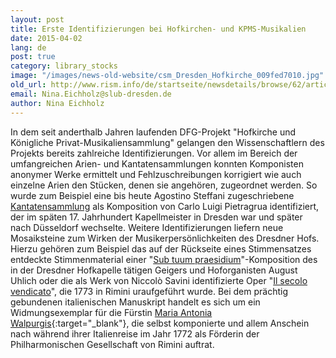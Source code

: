 ```yaml
---
layout: post
title: Erste Identifizierungen bei Hofkirchen- und KPMS-Musikalien
date: 2015-04-02
lang: de
post: true
category: library_stocks
image: "/images/news-old-website/csm_Dresden_Hofkirche_009fed7010.jpg"
old_url: http://www.rism.info/de/startseite/newsdetails/browse/62/article/64/composers-identified-in-royal-dresden-music-collections.html
email: Nina.Eichholz@slub-dresden.de
author: Nina Eichholz
---
```


In dem seit anderthalb Jahren laufenden DFG-Projekt "Hofkirche und Königliche Privat-Musikaliensammlung" gelangen den Wissenschaftlern des Projekts bereits zahlreiche Identifizierungen. Vor allem im Bereich der umfangreichen Arien- und Kantatensammlungen konnten Komponisten anonymer Werke ermittelt und Fehlzuschreibungen korrigiert wie auch einzelne Arien den Stücken, denen sie angehören, zugeordnet werden. So wurde zum Beispiel eine bis heute Agostino Steffani zugeschriebene [Kantatensammlung](https://opac.rism.info/metaopac/search?View=rism&View=rism&id=212007223 "Pietragrua 18 Kantaten Katalogisat in RISM") als Komposition von Carlo Luigi Pietragrua identifiziert, der im späten 17. Jahrhundert Kapellmeister in Dresden war und später nach Düsseldorf wechselte. Weitere Identifizierungen liefern neue Mosaiksteine zum Wirken der Musikerpersönlichkeiten des Dresdner Hofs. Hierzu gehören zum Beispiel das auf der Rückseite eines Stimmensatzes entdeckte Stimmenmaterial einer "[Sub tuum praesidium](https://opac.rism.info/metaopac/search?View=rism&View=rism&id=212007302 "Uhlich")"-Komposition des in der Dresdner Hofkapelle tätigen Geigers und Hoforganisten August Uhlich oder die als Werk von Niccolò Savini identifizierte Oper "[Il secolo vendicato](https://opac.rism.info/metaopac/search?View=rism&View=rism&documentid=212007568 "Savini Il secolo vendicato Katalogisat in RISM")", die 1773 in Rimini uraufgeführt wurde. Bei dem prächtig gebundenen italienischen Manuskript handelt es sich um ein Widmungsexemplar für die Fürstin [Maria Antonia Walpurgis](https://opac.rism.info/search?View=rism&author=Maria+Antonia+Walpurgis){:target="_blank"}, die selbst komponierte und allem Anschein nach während ihrer Italienreise im Jahr 1772 als Förderin der Philharmonischen Gesellschaft von Rimini auftrat.



